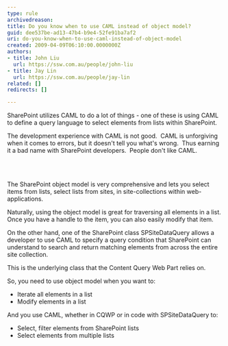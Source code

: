 ```yaml
---
type: rule
archivedreason: 
title: Do you know when to use CAML instead of object model?
guid: dee537be-ad13-47b4-b9e4-52fe91ba7af2
uri: do-you-know-when-to-use-caml-instead-of-object-model
created: 2009-04-09T06:10:00.0000000Z
authors:
- title: John Liu
  url: https://ssw.com.au/people/john-liu
- title: Jay Lin
  url: https://ssw.com.au/people/jay-lin
related: []
redirects: []

---
```




  <p>SharePoint utilizes CAML to do a lot of things - one of these is using CAML to define a query language to select elements from lists within SharePoint.</p>
<p>The development experience with CAML is not good.&#160; CAML is unforgiving when it comes to errors, but it doesn't tell you what's wrong.&#160; Thus earning it a bad name with SharePoint developers.&#160; People don't like CAML.</p>

<br><excerpt class='endintro'></excerpt><br>

  <p>The SharePoint object model is very comprehensive and lets you select items from lists, select lists from sites, in site-collections within web-applications.</p>
<p>Naturally, using the object model is great for traversing all elements in a list.&#160; Once you have a handle to the item, you can also easily modify that item.</p>
<p>On the other hand, one of the SharePoint class SPSiteDataQuery allows a developer to use CAML to specify a query condition that SharePoint can understand to search and return matching elements from across the entire site collection.</p>
<p>This is the underlying class that the Content Query Web Part relies on.</p>
<p>So, you need to use object model when you want to&#58;</p>
<ul>
    <li>Iterate all elements in a list </li>
    <li>Modify elements in a list</li>
</ul>
<p>And you use CAML, whether in CQWP or in code with SPSiteDataQuery to&#58;</p>
<ul>
    <li>Select, filter elements from SharePoint lists </li>
    <li>Select elements from multiple lists</li>
</ul>



